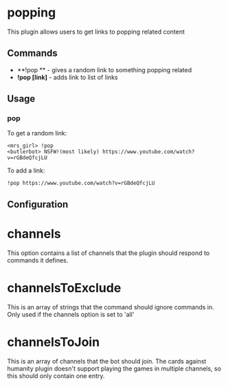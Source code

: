 # popping
This plugin allows users to get links to popping related content

## Commands
- **!pop ** - gives a random link to something popping related
- **!pop [link]** - adds link to list of links

## Usage
### pop
To get a random link:

```
<mrs_girl> !pop
<butlerbot> NSFW!(most likely) https://www.youtube.com/watch?v=rGBdeQfcjLU
```

To add a link:

```
!pop https://www.youtube.com/watch?v=rGBdeQfcjLU
```

## Configuration
# channels
This option contains a list of channels that the plugin should respond to commands it defines.

# channelsToExclude
This is an array of strings that the command should ignore commands in. Only used if the channels option is set to 'all'

# channelsToJoin
This is an array of channels that the bot should join. The cards against humanity plugin doesn't support playing the games in multiple channels, so this should only contain one entry.
